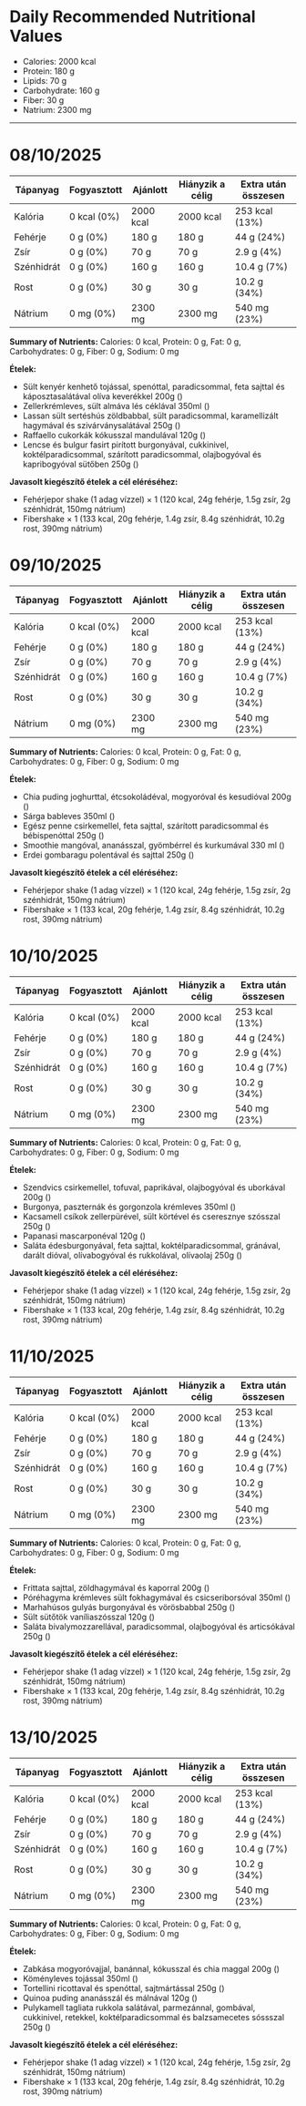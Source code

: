 # Daily Recommended Nutritional Values

- Calories: 2000 kcal
- Protein: 180 g
- Lipids: 70 g
- Carbohydrate: 160 g
- Fiber: 30 g
- Natrium: 2300 mg

---

# 08/10/2025

| Tápanyag      | Fogyasztott | Ajánlott | Hiányzik a célig | Extra után összesen |
|--------------|-------------|----------|------------------|---------------------|
| Kalória      | 0 kcal (0%) | 2000 kcal | 2000 kcal | 253 kcal (13%) |
| Fehérje      | 0 g (0%) | 180 g | 180 g | 44 g (24%) |
| Zsír         | 0 g (0%) | 70 g | 70 g | 2.9 g (4%) |
| Szénhidrát   | 0 g (0%) | 160 g | 160 g | 10.4 g (7%) |
| Rost         | 0 g (0%) | 30 g | 30 g | 10.2 g (34%) |
| Nátrium      | 0 mg (0%) | 2300 mg | 2300 mg | 540 mg (23%) |

**Summary of Nutrients:** Calories: 0 kcal, Protein: 0 g, Fat: 0 g, Carbohydrates: 0 g, Fiber: 0 g, Sodium: 0 mg


**Ételek:**
- Sült kenyér kenhető tojással, spenóttal, paradicsommal, feta sajttal és káposztasalátával olíva keverékkel 200g ()
- Zellerkrémleves, sült almáva lés  céklával  350ml ()
- Lassan sült sertéshús zöldbabbal, sült paradicsommal, karamellizált hagymával és szivárványsalátával 250g ()
- Raffaello cukorkák kókusszal mandulával 120g ()
- Lencse és bulgur fasirt pirított burgonyával, cukkinivel, koktélparadicsommal, szárított paradicsommal, olajbogyóval és kapribogyóval sütőben 250g ()


**Javasolt kiegészítő ételek a cél eléréséhez:**
- Fehérjepor shake (1 adag vízzel) × 1 (120 kcal, 24g fehérje, 1.5g zsír, 2g szénhidrát, 150mg nátrium)
- Fibershake × 1 (133 kcal, 20g fehérje, 1.4g zsír, 8.4g szénhidrát, 10.2g rost, 390mg nátrium)

# 09/10/2025

| Tápanyag      | Fogyasztott | Ajánlott | Hiányzik a célig | Extra után összesen |
|--------------|-------------|----------|------------------|---------------------|
| Kalória      | 0 kcal (0%) | 2000 kcal | 2000 kcal | 253 kcal (13%) |
| Fehérje      | 0 g (0%) | 180 g | 180 g | 44 g (24%) |
| Zsír         | 0 g (0%) | 70 g | 70 g | 2.9 g (4%) |
| Szénhidrát   | 0 g (0%) | 160 g | 160 g | 10.4 g (7%) |
| Rost         | 0 g (0%) | 30 g | 30 g | 10.2 g (34%) |
| Nátrium      | 0 mg (0%) | 2300 mg | 2300 mg | 540 mg (23%) |

**Summary of Nutrients:** Calories: 0 kcal, Protein: 0 g, Fat: 0 g, Carbohydrates: 0 g, Fiber: 0 g, Sodium: 0 mg


**Ételek:**
- Chia puding joghurttal, étcsokoládéval, mogyoróval és kesudióval 200g ()
- Sárga bableves 350ml ()
- Egész penne csirkemellel, feta sajttal, szárított paradicsommal és bébispenóttal 250g ()
- Smoothie mangóval, ananásszal, gyömbérrel és kurkumával 330 ml ()
- Erdei gombaragu polentával és sajttal 250g ()


**Javasolt kiegészítő ételek a cél eléréséhez:**
- Fehérjepor shake (1 adag vízzel) × 1 (120 kcal, 24g fehérje, 1.5g zsír, 2g szénhidrát, 150mg nátrium)
- Fibershake × 1 (133 kcal, 20g fehérje, 1.4g zsír, 8.4g szénhidrát, 10.2g rost, 390mg nátrium)

# 10/10/2025

| Tápanyag      | Fogyasztott | Ajánlott | Hiányzik a célig | Extra után összesen |
|--------------|-------------|----------|------------------|---------------------|
| Kalória      | 0 kcal (0%) | 2000 kcal | 2000 kcal | 253 kcal (13%) |
| Fehérje      | 0 g (0%) | 180 g | 180 g | 44 g (24%) |
| Zsír         | 0 g (0%) | 70 g | 70 g | 2.9 g (4%) |
| Szénhidrát   | 0 g (0%) | 160 g | 160 g | 10.4 g (7%) |
| Rost         | 0 g (0%) | 30 g | 30 g | 10.2 g (34%) |
| Nátrium      | 0 mg (0%) | 2300 mg | 2300 mg | 540 mg (23%) |

**Summary of Nutrients:** Calories: 0 kcal, Protein: 0 g, Fat: 0 g, Carbohydrates: 0 g, Fiber: 0 g, Sodium: 0 mg


**Ételek:**
- Szendvics csirkemellel, tofuval, paprikával, olajbogyóval és uborkával 200g ()
- Burgonya, paszternák és gorgonzola krémleves 350ml ()
- Kacsamell csíkok zellerpürével, sült körtével és cseresznye szósszal 250g ()
- Papanasi mascarponéval 120g ()
- Saláta édesburgonyával, feta sajttal, koktélparadicsommal, gránával, darált dióval, olívabogyóval és rukkolával, olívaolaj 250g ()


**Javasolt kiegészítő ételek a cél eléréséhez:**
- Fehérjepor shake (1 adag vízzel) × 1 (120 kcal, 24g fehérje, 1.5g zsír, 2g szénhidrát, 150mg nátrium)
- Fibershake × 1 (133 kcal, 20g fehérje, 1.4g zsír, 8.4g szénhidrát, 10.2g rost, 390mg nátrium)

# 11/10/2025

| Tápanyag      | Fogyasztott | Ajánlott | Hiányzik a célig | Extra után összesen |
|--------------|-------------|----------|------------------|---------------------|
| Kalória      | 0 kcal (0%) | 2000 kcal | 2000 kcal | 253 kcal (13%) |
| Fehérje      | 0 g (0%) | 180 g | 180 g | 44 g (24%) |
| Zsír         | 0 g (0%) | 70 g | 70 g | 2.9 g (4%) |
| Szénhidrát   | 0 g (0%) | 160 g | 160 g | 10.4 g (7%) |
| Rost         | 0 g (0%) | 30 g | 30 g | 10.2 g (34%) |
| Nátrium      | 0 mg (0%) | 2300 mg | 2300 mg | 540 mg (23%) |

**Summary of Nutrients:** Calories: 0 kcal, Protein: 0 g, Fat: 0 g, Carbohydrates: 0 g, Fiber: 0 g, Sodium: 0 mg


**Ételek:**
- Frittata sajttal, zöldhagymával és kaporral 200g ()
- Póréhagyma krémleves sült fokhagymával és csicseriborsóval 350ml ()
- Marhahúsos gulyás burgonyával és vörösbabbal 250g ()
- Sült sütőtök vaníliaszósszal 120g ()
- Saláta bivalymozzarellával, paradicsommal, olajbogyóval és articsókával 250g ()


**Javasolt kiegészítő ételek a cél eléréséhez:**
- Fehérjepor shake (1 adag vízzel) × 1 (120 kcal, 24g fehérje, 1.5g zsír, 2g szénhidrát, 150mg nátrium)
- Fibershake × 1 (133 kcal, 20g fehérje, 1.4g zsír, 8.4g szénhidrát, 10.2g rost, 390mg nátrium)

# 13/10/2025

| Tápanyag      | Fogyasztott | Ajánlott | Hiányzik a célig | Extra után összesen |
|--------------|-------------|----------|------------------|---------------------|
| Kalória      | 0 kcal (0%) | 2000 kcal | 2000 kcal | 253 kcal (13%) |
| Fehérje      | 0 g (0%) | 180 g | 180 g | 44 g (24%) |
| Zsír         | 0 g (0%) | 70 g | 70 g | 2.9 g (4%) |
| Szénhidrát   | 0 g (0%) | 160 g | 160 g | 10.4 g (7%) |
| Rost         | 0 g (0%) | 30 g | 30 g | 10.2 g (34%) |
| Nátrium      | 0 mg (0%) | 2300 mg | 2300 mg | 540 mg (23%) |

**Summary of Nutrients:** Calories: 0 kcal, Protein: 0 g, Fat: 0 g, Carbohydrates: 0 g, Fiber: 0 g, Sodium: 0 mg


**Ételek:**
- Zabkása mogyoróvajjal, banánnal, kókusszal és chia maggal 200g ()
- Köményleves tojással 350ml ()
- Tortellini ricottaval és spenóttal, sajtmártással 250g ()
- Quinoa puding ananásszál és málnával 120g ()
- Pulykamell tagliata rukkola salátával, parmezánnal, gombával, cukkinivel, retekkel, koktélparadicsommal és balzsamecetes sóssszal 250g ()


**Javasolt kiegészítő ételek a cél eléréséhez:**
- Fehérjepor shake (1 adag vízzel) × 1 (120 kcal, 24g fehérje, 1.5g zsír, 2g szénhidrát, 150mg nátrium)
- Fibershake × 1 (133 kcal, 20g fehérje, 1.4g zsír, 8.4g szénhidrát, 10.2g rost, 390mg nátrium)

